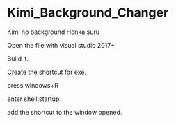 # Kimi_Background_Changer
Kimi no background Henka suru

Open the file with visual studio 2017+

Build it.

Create the shortcut for exe.

press windows+R

enter shell:startup

add the shortcut to the window opened.
